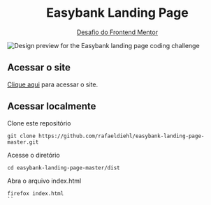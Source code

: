 <div align="center">
  <h1> Easybank Landing Page </h1>
  <p><a href="https://www.frontendmentor.io/challenges/easybank-landing-page-WaUhkoDN">Desafio do Frontend Mentor</a></p>
</div>

![Design preview for the Easybank landing page coding challenge](https://res.cloudinary.com/dz209s6jk/image/upload/v1583427671/Challenges/yezt1f56cfp2njnakpbo.jpg)

## Acessar o site

[Clique aqui](https://rafaeldiehl.github.io/easybank-landing-page-master/) para acessar o site.

## Acessar localmente

Clone este repositório
```
git clone https://github.com/rafaeldiehl/easybank-landing-page-master.git
```
Acesse o diretório
```
cd easybank-landing-page-master/dist
```
Abra o arquivo index.html
```
firefox index.html
``

